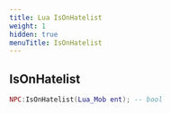 ```yaml
---
title: Lua IsOnHatelist
weight: 1
hidden: true
menuTitle: IsOnHatelist
---
```

## IsOnHatelist
```lua
NPC:IsOnHatelist(Lua_Mob ent); -- bool
```